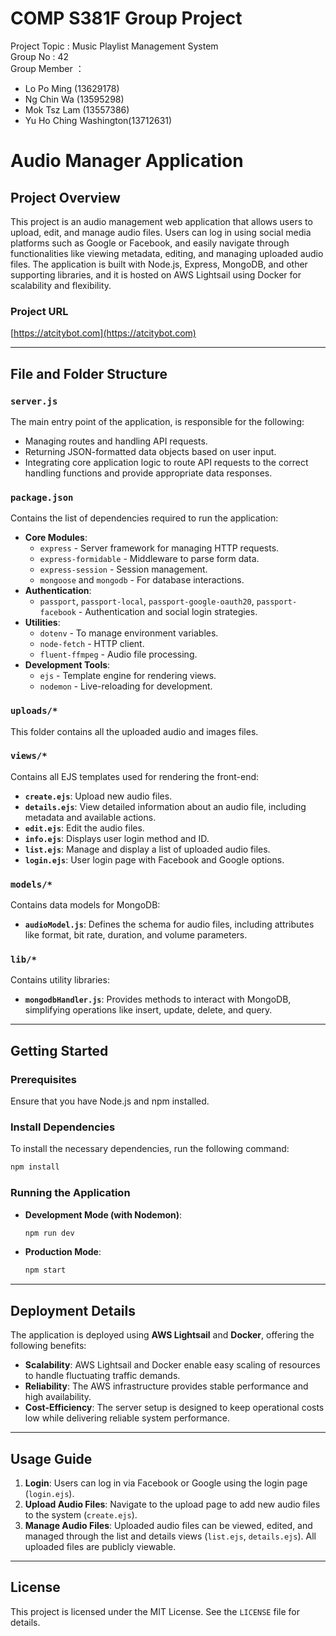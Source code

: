 # COMP S381F Group Project
Project Topic : Music Playlist Management System  
Group No : 42  
Group Member ：  
- Lo Po Ming (13629178)
- Ng Chin Wa (13595298)
- Mok Tsz Lam (13557386)
- Yu Ho Ching Washington(13712631)


# Audio Manager Application

## Project Overview

This project is an audio management web application that allows users to upload, edit, and manage audio files. Users can log in using social media platforms such as Google or Facebook, and easily navigate through functionalities like viewing metadata, editing, and managing uploaded audio files. The application is built with Node.js, Express, MongoDB, and other supporting libraries, and it is hosted on AWS Lightsail using Docker for scalability and flexibility.


### Project URL

[https://atcitybot.com](https://atcitybot.com)

---

## File and Folder Structure

### `server.js`
The main entry point of the application, is responsible for the following:
- Managing routes and handling API requests.
- Returning JSON-formatted data objects based on user input.
- Integrating core application logic to route API requests to the correct handling functions and provide appropriate data responses.

### `package.json`
Contains the list of dependencies required to run the application:
- **Core Modules**: 
  - `express` - Server framework for managing HTTP requests.
  - `express-formidable` - Middleware to parse form data.
  - `express-session` - Session management.
  - `mongoose` and `mongodb` - For database interactions.
- **Authentication**: 
  - `passport`, `passport-local`, `passport-google-oauth20`, `passport-facebook` - Authentication and social login strategies.
- **Utilities**: 
  - `dotenv` - To manage environment variables.
  - `node-fetch` - HTTP client.
  - `fluent-ffmpeg` - Audio file processing.
- **Development Tools**: 
  - `ejs` - Template engine for rendering views.
  - `nodemon` - Live-reloading for development.

### `uploads/*`
This folder contains all the uploaded audio and images files.

### `views/*`
Contains all EJS templates used for rendering the front-end:
- **`create.ejs`**: Upload new audio files.
- **`details.ejs`**: View detailed information about an audio file, including metadata and available actions.
- **`edit.ejs`**: Edit the audio files.
- **`info.ejs`**: Displays user login method and ID.
- **`list.ejs`**: Manage and display a list of uploaded audio files.
- **`login.ejs`**: User login page with Facebook and Google options.

### `models/*`
Contains data models for MongoDB:
- **`audioModel.js`**: Defines the schema for audio files, including attributes like format, bit rate, duration, and volume parameters.

### `lib/*`
Contains utility libraries:
- **`mongodbHandler.js`**: Provides methods to interact with MongoDB, simplifying operations like insert, update, delete, and query.

---

## Getting Started

### Prerequisites
Ensure that you have Node.js and npm installed.

### Install Dependencies
To install the necessary dependencies, run the following command:
```sh
npm install
```

### Running the Application
- **Development Mode (with Nodemon)**:
  ```sh
  npm run dev
  ```
- **Production Mode**:
  ```sh
  npm start
  ```

---

## Deployment Details
The application is deployed using **AWS Lightsail** and **Docker**, offering the following benefits:
- **Scalability**: AWS Lightsail and Docker enable easy scaling of resources to handle fluctuating traffic demands.
- **Reliability**: The AWS infrastructure provides stable performance and high availability.
- **Cost-Efficiency**: The server setup is designed to keep operational costs low while delivering reliable system performance.

---

## Usage Guide
1. **Login**: Users can log in via Facebook or Google using the login page (`login.ejs`).
2. **Upload Audio Files**: Navigate to the upload page to add new audio files to the system (`create.ejs`).
3. **Manage Audio Files**: Uploaded audio files can be viewed, edited, and managed through the list and details views (`list.ejs`, `details.ejs`). All uploaded files are publicly viewable.

---

## License
This project is licensed under the MIT License. See the `LICENSE` file for details.
